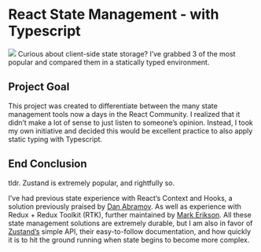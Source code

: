 # React State Management - with Typescript
![](https://camo.githubusercontent.com/b02f626771dbb992b753e6e4cfebde3d6fa35faa0dafabe7e81c1d367ae065a1/68747470733a2f2f692e696d6775722e636f6d2f45785a797367792e706e67)
Curious about client-side state storage? I’ve grabbed 3 of the most popular and compared them in a statically typed environment.

## Project Goal
This project was created to differentiate between the many state management tools now a days in the React Community. I realized that it didn’t make a lot of sense to just listen to someone’s opinion. Instead, I took my own initiative and decided this would be excellent practice to also apply static typing with Typescript.

## End Conclusion
tldr. Zustand is extremely popular, and rightfully so. 

I’ve had previous state experience with React’s Context and Hooks, a solution previously praised by [Dan Abramov](https://medium.com/@dan_abramov/you-might-not-need-redux-be46360cf367). As well as experience with Redux + Redux Toolkit (RTK), further maintained by [Mark Erikson](https://blog.isquaredsoftware.com/2021/01/context-redux-differences/).  All these state management solutions are extremely durable, but I am also in favor of [Zustand’s](https://github.com/pmndrs/zustand) simple API, their easy-to-follow documentation, and how quickly it is to hit the ground running when state begins to become more complex.

